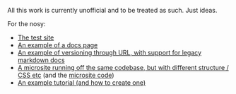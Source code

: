 All this work is currently unofficial and to be treated as such. Just ideas.

For the nosy:

* [The test site](http://mootools.fakedarren.com/)
* [An example of a docs page](http://mootools.fakedarren.com/docs/Prime/Types/Array/forEach)
* [An example of versioning through URL, with support for legacy markdown docs](http://mootools.fakedarren.com/1.4/docs/Element/Element)
* [A microsite running off the same codebase, but with different structure / CSS etc](http://mootoolsmore.fakedarren.com/example-plugin/) (and the [microsite code](https://github.com/fakedarren/mootools-website/tree/master/more/example-plugin))
* [An example tutorial (and how to create one)](http://mootools.fakedarren.com/tutorial/creating-tutorials)